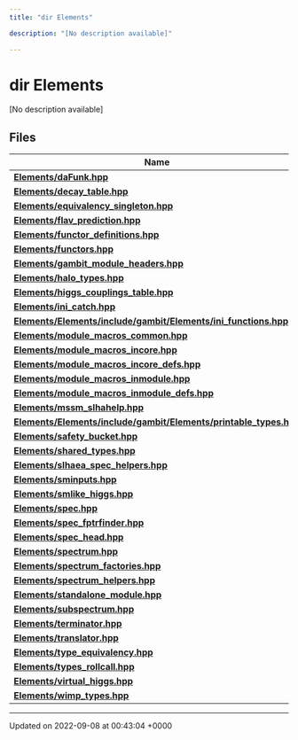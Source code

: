 ```yaml
---
title: "dir Elements"

description: "[No description available]"

---
```


# dir Elements

[No description available]

## Files

| Name           |
| -------------- |
| **[Elements/daFunk.hpp](/documentation/code/files/dafunk_8hpp/#file-dafunk-hpp)**  |
| **[Elements/decay_table.hpp](/documentation/code/files/decay__table_8hpp/#file-decay-table-hpp)**  |
| **[Elements/equivalency_singleton.hpp](/documentation/code/files/equivalency__singleton_8hpp/#file-equivalency-singleton-hpp)**  |
| **[Elements/flav_prediction.hpp](/documentation/code/files/flav__prediction_8hpp/#file-flav-prediction-hpp)**  |
| **[Elements/functor_definitions.hpp](/documentation/code/files/functor__definitions_8hpp/#file-functor-definitions-hpp)**  |
| **[Elements/functors.hpp](/documentation/code/files/functors_8hpp/#file-functors-hpp)**  |
| **[Elements/gambit_module_headers.hpp](/documentation/code/files/gambit__module__headers_8hpp/#file-gambit-module-headers-hpp)**  |
| **[Elements/halo_types.hpp](/documentation/code/files/halo__types_8hpp/#file-halo-types-hpp)**  |
| **[Elements/higgs_couplings_table.hpp](/documentation/code/files/higgs__couplings__table_8hpp/#file-higgs-couplings-table-hpp)**  |
| **[Elements/ini_catch.hpp](/documentation/code/files/ini__catch_8hpp/#file-ini-catch-hpp)**  |
| **[Elements/Elements/include/gambit/Elements/ini_functions.hpp](/documentation/code/files/elements_2include_2gambit_2elements_2ini__functions_8hpp/#file-elements-include-gambit-elements-ini-functions-hpp)**  |
| **[Elements/module_macros_common.hpp](/documentation/code/files/module__macros__common_8hpp/#file-module-macros-common-hpp)**  |
| **[Elements/module_macros_incore.hpp](/documentation/code/files/module__macros__incore_8hpp/#file-module-macros-incore-hpp)**  |
| **[Elements/module_macros_incore_defs.hpp](/documentation/code/files/module__macros__incore__defs_8hpp/#file-module-macros-incore-defs-hpp)**  |
| **[Elements/module_macros_inmodule.hpp](/documentation/code/files/module__macros__inmodule_8hpp/#file-module-macros-inmodule-hpp)**  |
| **[Elements/module_macros_inmodule_defs.hpp](/documentation/code/files/module__macros__inmodule__defs_8hpp/#file-module-macros-inmodule-defs-hpp)**  |
| **[Elements/mssm_slhahelp.hpp](/documentation/code/files/mssm__slhahelp_8hpp/#file-mssm-slhahelp-hpp)**  |
| **[Elements/Elements/include/gambit/Elements/printable_types.hpp](/documentation/code/files/elements_2include_2gambit_2elements_2printable__types_8hpp/#file-elements-include-gambit-elements-printable-types-hpp)**  |
| **[Elements/safety_bucket.hpp](/documentation/code/files/safety__bucket_8hpp/#file-safety-bucket-hpp)**  |
| **[Elements/shared_types.hpp](/documentation/code/files/shared__types_8hpp/#file-shared-types-hpp)**  |
| **[Elements/slhaea_spec_helpers.hpp](/documentation/code/files/slhaea__spec__helpers_8hpp/#file-slhaea-spec-helpers-hpp)**  |
| **[Elements/sminputs.hpp](/documentation/code/files/sminputs_8hpp/#file-sminputs-hpp)**  |
| **[Elements/smlike_higgs.hpp](/documentation/code/files/smlike__higgs_8hpp/#file-smlike-higgs-hpp)**  |
| **[Elements/spec.hpp](/documentation/code/files/spec_8hpp/#file-spec-hpp)**  |
| **[Elements/spec_fptrfinder.hpp](/documentation/code/files/spec__fptrfinder_8hpp/#file-spec-fptrfinder-hpp)**  |
| **[Elements/spec_head.hpp](/documentation/code/files/spec__head_8hpp/#file-spec-head-hpp)**  |
| **[Elements/spectrum.hpp](/documentation/code/files/spectrum_8hpp/#file-spectrum-hpp)**  |
| **[Elements/spectrum_factories.hpp](/documentation/code/files/spectrum__factories_8hpp/#file-spectrum-factories-hpp)**  |
| **[Elements/spectrum_helpers.hpp](/documentation/code/files/spectrum__helpers_8hpp/#file-spectrum-helpers-hpp)**  |
| **[Elements/standalone_module.hpp](/documentation/code/files/standalone__module_8hpp/#file-standalone-module-hpp)**  |
| **[Elements/subspectrum.hpp](/documentation/code/files/subspectrum_8hpp/#file-subspectrum-hpp)**  |
| **[Elements/terminator.hpp](/documentation/code/files/terminator_8hpp/#file-terminator-hpp)**  |
| **[Elements/translator.hpp](/documentation/code/files/translator_8hpp/#file-translator-hpp)**  |
| **[Elements/type_equivalency.hpp](/documentation/code/files/type__equivalency_8hpp/#file-type-equivalency-hpp)**  |
| **[Elements/types_rollcall.hpp](/documentation/code/files/types__rollcall_8hpp/#file-types-rollcall-hpp)**  |
| **[Elements/virtual_higgs.hpp](/documentation/code/files/virtual__higgs_8hpp/#file-virtual-higgs-hpp)**  |
| **[Elements/wimp_types.hpp](/documentation/code/files/wimp__types_8hpp/#file-wimp-types-hpp)**  |






-------------------------------

Updated on 2022-09-08 at 00:43:04 +0000
